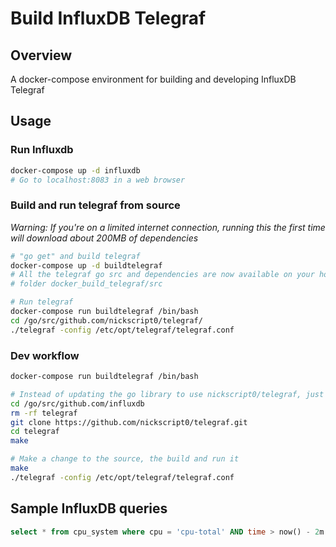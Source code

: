 # Build InfluxDB Telegraf
## Overview
A docker-compose environment for building and developing InfluxDB Telegraf

## Usage
### Run Influxdb
```bash
docker-compose up -d influxdb
# Go to localhost:8083 in a web browser
```

### Build and run telegraf from source
*Warning: If you're on a limited internet connection, running this the first time will download about 200MB of dependencies*
```bash
# "go get" and build telegraf
docker-compose up -d buildtelegraf
# All the telegraf go src and dependencies are now available on your host in
# folder docker_build_telegraf/src

# Run telegraf
docker-compose run buildtelegraf /bin/bash
cd /go/src/github.com/nickscript0/telegraf/
./telegraf -config /etc/opt/telegraf/telegraf.conf
```

### Dev workflow
```bash
docker-compose run buildtelegraf /bin/bash

# Instead of updating the go library to use nickscript0/telegraf, just replace in the tree
cd /go/src/github.com/influxdb
rm -rf telegraf
git clone https://github.com/nickscript0/telegraf.git
cd telegraf
make

# Make a change to the source, the build and run it
make
./telegraf -config /etc/opt/telegraf/telegraf.conf

```

## Sample InfluxDB queries
```sql
select * from cpu_system where cpu = 'cpu-total' AND time > now() - 2m
```
